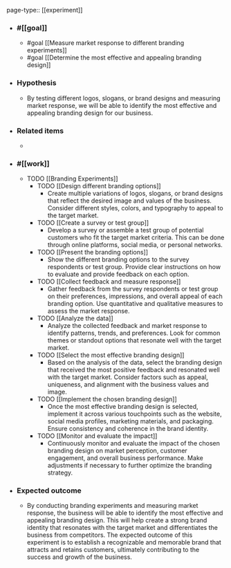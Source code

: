 page-type:: [[experiment]]



  - ### #[[goal]]
    - #goal [[Measure market response to different branding experiments]]
    - #goal [[Determine the most effective and appealing branding design]]
  - ### Hypothesis
    - By testing different logos, slogans, or brand designs and measuring market response, we will be able to identify the most effective and appealing branding design for our business.
  - ### Related items
    - 
  - ### #[[work]]
    - TODO [[Branding Experiments]]
      - TODO [[Design different branding options]]
        - Create multiple variations of logos, slogans, or brand designs that reflect the desired image and values of the business. Consider different styles, colors, and typography to appeal to the target market.
      - TODO [[Create a survey or test group]]
        - Develop a survey or assemble a test group of potential customers who fit the target market criteria. This can be done through online platforms, social media, or personal networks.
      - TODO [[Present the branding options]]
        - Show the different branding options to the survey respondents or test group. Provide clear instructions on how to evaluate and provide feedback on each option.
      - TODO [[Collect feedback and measure response]]
        - Gather feedback from the survey respondents or test group on their preferences, impressions, and overall appeal of each branding option. Use quantitative and qualitative measures to assess the market response.
      - TODO [[Analyze the data]]
        - Analyze the collected feedback and market response to identify patterns, trends, and preferences. Look for common themes or standout options that resonate well with the target market.
      - TODO [[Select the most effective branding design]]
        - Based on the analysis of the data, select the branding design that received the most positive feedback and resonated well with the target market. Consider factors such as appeal, uniqueness, and alignment with the business values and image.
      - TODO [[Implement the chosen branding design]]
        - Once the most effective branding design is selected, implement it across various touchpoints such as the website, social media profiles, marketing materials, and packaging. Ensure consistency and coherence in the brand identity.
      - TODO [[Monitor and evaluate the impact]]
        - Continuously monitor and evaluate the impact of the chosen branding design on market perception, customer engagement, and overall business performance. Make adjustments if necessary to further optimize the branding strategy.
  - ### Expected outcome
    - By conducting branding experiments and measuring market response, the business will be able to identify the most effective and appealing branding design. This will help create a strong brand identity that resonates with the target market and differentiates the business from competitors. The expected outcome of this experiment is to establish a recognizable and memorable brand that attracts and retains customers, ultimately contributing to the success and growth of the business.

